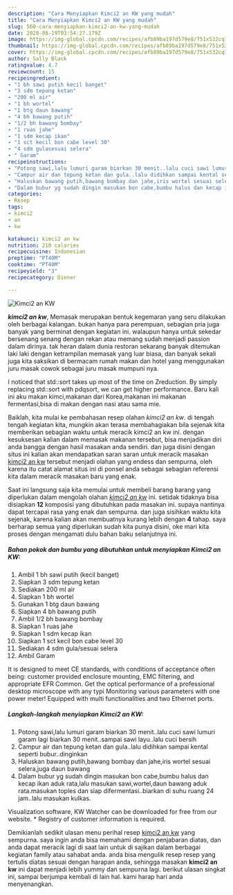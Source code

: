 ```yaml
---
description: "Cara Menyiapkan Kimci2 an KW yang mudah"
title: "Cara Menyiapkan Kimci2 an KW yang mudah"
slug: 560-cara-menyiapkan-kimci2-an-kw-yang-mudah
date: 2020-08-19T03:54:27.179Z
image: https://img-global.cpcdn.com/recipes/afb89ba197d579e8/751x532cq70/kimci2-an-kw-foto-resep-utama.jpg
thumbnail: https://img-global.cpcdn.com/recipes/afb89ba197d579e8/751x532cq70/kimci2-an-kw-foto-resep-utama.jpg
cover: https://img-global.cpcdn.com/recipes/afb89ba197d579e8/751x532cq70/kimci2-an-kw-foto-resep-utama.jpg
author: Sally Black
ratingvalue: 4.7
reviewcount: 15
recipeingredient:
- "1 bh sawi putih kecil banget"
- "3 sdm tepung ketan"
- "200 ml air"
- "1 bh wortel"
- "1 btg daun bawang"
- "4 bh bawang putih"
- "1/2 bh bawang bombay"
- "1 ruas jahe"
- "1 sdm kecap ikan"
- "1 sct kecil bon cabe level 30"
- "4 sdm gulasesuai selera"
- " Garam"
recipeinstructions:
- "Potong sawi,lalu lumuri garam biarkan 30 menit..lalu cuci sawi lumuri garam lagi biarkan 30 menit..sampai sawi layu..lalu cuci bersih"
- "Campur air dan tepung ketan dan gula..lalu didihkan sampai kental seperti bubur..dinginkan"
- "Haluskan bawang putih,bawang bombay dan jahe,iris wortel sesuai selera,juga daun bawang"
- "Dalam bubur yg sudah dingin masukan bon cabe,bumbu halus dan kecap ikan aduk rata,lalu masukan sawi,wortel,daun bawang aduk rata.masukan toples dan siap difermentasi..biarkan di suhu ruang 24 jam..lalu masukan kulkas."
categories:
- Resep
tags:
- kimci2
- an
- kw

katakunci: kimci2 an kw 
nutrition: 210 calories
recipecuisine: Indonesian
preptime: "PT40M"
cooktime: "PT40M"
recipeyield: "3"
recipecategory: Dinner

---
```



![Kimci2 an KW](https://img-global.cpcdn.com/recipes/afb89ba197d579e8/751x532cq70/kimci2-an-kw-foto-resep-utama.jpg)

<b><i>kimci2 an kw</i></b>, Memasak merupakan bentuk kegemaran yang seru dilakukan oleh berbagai kalangan. bukan hanya para perempuan, sebagian pria juga banyak yang berminat dengan kegiatan ini. walaupun hanya untuk sekedar bersenang senang dengan rekan atau memang sudah menjadi passion dalam dirinya. tak heran dalam dunia restoran sekarang banyak ditemukan laki laki dengan ketrampilan memasak yang luar biasa, dan banyak sekali juga kita saksikan di bermacam rumah makan dan hotel yang menggunakan juru masak cowok sebagai juru masak mumpuni nya.

I noticed that std::sort takes up most of the time on Zreduction. By simply replacing std::sort with pdqsort, we can get higher performance. Baru kali ini aku makan kimci,makanan dari Korea,makanan ini makanan fermentasi,bisa di makan dengan nasi atau sama mie.

Baiklah, kita mulai ke pembahasan resep olahan <i>kimci2 an kw</i>. di tengah tengah kegiatan kita, mungkin akan terasa membahagiakan bila sejenak kita memberikan sebagian waktu untuk meracik kimci2 an kw ini. dengan kesuksesan kalian dalam memasak makanan tersebut, bisa menjadikan diri anda bangga dengan hasil masakan anda sendiri. dan juga disini dengan situs ini kalian akan mendapatkan saran saran untuk meracik masakan <u>kimci2 an kw</u> tersebut menjadi olahan yang endess dan sempurna, oleh karena itu catat alamat situs ini di ponsel anda sebagai sebagian referensi kita dalam meracik masakan baru yang enak.


Saat ini langsung saja kita memulai untuk membeli barang barang yang diperlukan dalam mengolah olahan <u><i>kimci2 an kw</i></u> ini. setidak tidaknya bisa disiapkan <b>12</b> komposisi yang dibutuhkan pada masakan ini. supaya nantinya dapat tercapai rasa yang enak dan sempurna. dan juga sisihkan waktu kita sejenak, karena kalian akan membuatnya kurang lebih dengan <b>4</b> tahap. saya berharap semua yang diperlukan sudah kita punya disini, oke mari kita proses dengan mengamati dulu bahan baku selanjutnya ini.

<!--inarticleads1-->

##### Bahan pokok dan bumbu yang dibutuhkan untuk menyiapkan Kimci2 an KW:

1. Ambil 1 bh sawi putih (kecil banget)
1. Siapkan 3 sdm tepung ketan
1. Sediakan 200 ml air
1. Siapkan 1 bh wortel
1. Gunakan 1 btg daun bawang
1. Siapkan 4 bh bawang putih
1. Ambil 1/2 bh bawang bombay
1. Siapkan 1 ruas jahe
1. Siapkan 1 sdm kecap ikan
1. Siapkan 1 sct kecil bon cabe level 30
1. Sediakan 4 sdm gula/sesuai selera
1. Ambil  Garam


It is designed to meet CE standards, with conditions of acceptance often being: customer provided enclosure mounting, EMC filtering, and appropriate EFR Common. Get the optical performance of a professional desktop microscope with any typi Monitoring various parameters with one power meter! Equipped with multi functionalities and two Ethernet ports. 

<!--inarticleads2-->

##### Langkah-langkah menyiapkan Kimci2 an KW:

1. Potong sawi,lalu lumuri garam biarkan 30 menit..lalu cuci sawi lumuri garam lagi biarkan 30 menit..sampai sawi layu..lalu cuci bersih
1. Campur air dan tepung ketan dan gula..lalu didihkan sampai kental seperti bubur..dinginkan
1. Haluskan bawang putih,bawang bombay dan jahe,iris wortel sesuai selera,juga daun bawang
1. Dalam bubur yg sudah dingin masukan bon cabe,bumbu halus dan kecap ikan aduk rata,lalu masukan sawi,wortel,daun bawang aduk rata.masukan toples dan siap difermentasi..biarkan di suhu ruang 24 jam..lalu masukan kulkas.


Visualization software, KW Watcher can be downloaded for free from our website. * Registry of customer information is required. 

Demikianlah sedikit ulasan menu perihal resep <u>kimci2 an kw</u> yang sempurna. saya ingin anda bisa memahami dengan penjabaran diatas, dan anda dapat meracik lagi di saat lain untuk di sajikan dalam berbagai kegiatan family atau sahabat anda. anda bisa mengulik resep resep yang tertulis diatas sesuai dengan harapan anda, sehingga masakan <b>kimci2 an kw</b> ini dapat menjadi lebih yummy dan sempurna lagi. berikut ulasan singkat ini, sampai berjumpa kembali di lain hal. kami harap hari anda menyenangkan.
